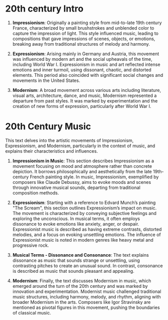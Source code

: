 
# 20th century Intro

1. **Impressionism**: Originally a painting style from mid-to-late 19th century France, characterized by small brushstrokes and unblended color to capture the impression of light. This style influenced music, leading to compositions that gave impressions of scenes, objects, or emotions, breaking away from traditional structures of melody and harmony.
    
2. **Expressionism**: Arising mainly in Germany and Austria, this movement was influenced by modern art and the social upheavals of the time, including World War I. Expressionism in music and art reflected intense emotions and inner turmoil, using dissonant, chaotic, and distorted elements. This period also coincided with significant social changes and movements in the United States.
    
3. **Modernism**: A broad movement across various arts including literature, visual arts, architecture, dance, and music, Modernism represented a departure from past styles. It was marked by experimentation and the creation of new forms of expression, particularly after World War I.

# 20th Century Music

This text delves into the artistic movements of Impressionism, Expressionism, and Modernism, particularly in the context of music, and explains their characteristics and influences.

1. **Impressionism in Music**: This section describes Impressionism as a movement focusing on mood and atmosphere rather than concrete depiction. It borrows philosophically and aesthetically from the late 19th-century French painting style. In music, Impressionism, exemplified by composers like Claude Debussy, aims to evoke moods and scenes through innovative musical sounds, departing from traditional composition methods.
    
2. **Expressionism**: Starting with a reference to Edvard Munch’s painting "The Scream", this section outlines Expressionism’s impact on music. The movement is characterized by conveying subjective feelings and exploring the unconscious. In musical terms, it often employs dissonance to evoke emotions like anxiety, anger, or despair. Expressionist music is described as having extreme contrasts, distorted melodies, and a focus on evoking unsettling emotions. The influence of Expressionist music is noted in modern genres like heavy metal and progressive rock.
    
3. **Musical Terms - Dissonance and Consonance**: The text explains dissonance as music that sounds strange or unsettling, using contrasting pitches to create an unusual sound. In contrast, consonance is described as music that sounds pleasant and appealing.
    
4. **Modernism**: Finally, the text discusses Modernism in music, which emerged around the turn of the 20th century and was marked by innovation and experimentation. Modernist music challenged traditional music structures, including harmony, melody, and rhythm, aligning with broader Modernism in the arts. Composers like Igor Stravinsky are mentioned as pivotal figures in this movement, pushing the boundaries of classical music.